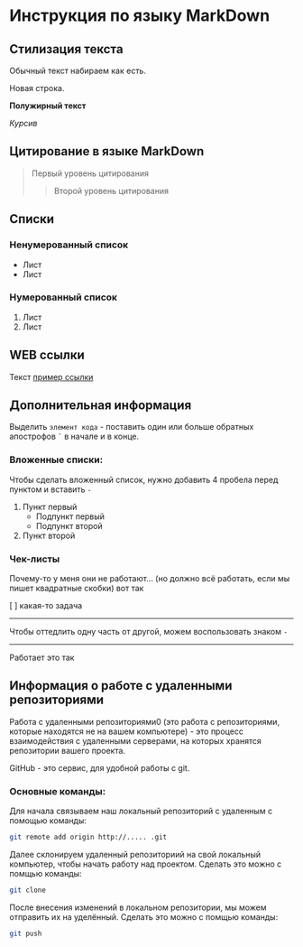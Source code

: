 # Инструкция по языку MarkDown

## Стилизация текста
Обычный текст набираем как есть.

Новая строка. 

**Полужирный текст**

*Курсив*

## Цитирование в языке MarkDown
> Первый уровень цитирования 
>> Второй уровень цитирования  

## Списки 
### Ненумерованный список 
* Лист 
* Лист 

### Нумерованный список 
1. Лист 
2. Лист 

## WEB ссылки 
Текст [пример ссылки]("http.example.com "Всплывающая подсказка")


## Дополнительная информация 
Выделить `элемент кода` - поставить один или больше обратных апострофов `` ` `` в начале и в конце. 

### Вложенные списки:
Чтобы сделать вложенный список, нужно добавить 4 пробела перед пунктом и вставить `-` 
1. Пункт первый 
    - Подпункт первый 
    - Подпункт второй 
2. Пункт второй 

### Чек-листы 

 Почему-то у меня они не работают...
(но должно всё работать, если мы пишет квадратные скобки)
вот так 

[ ] какая-то задача 

----

Чтобы оттедлить одну часть от другой, можем воспользовать знаком `-`

----
Работает это так 

## Информация о работе с удаленными репозиториями

Работа с удаленными репозиториями0 (это работа с репозиториями, которые находятся не на вашем компьютере) - это процесс взаимодействия с удаленными серверами, на которых хранятся репозитории вашего проекта.

GitHub - это сервис, для удобной работы с git.

### Основные команды:

Для начала связываем наш локальный репозиторий с удаленным с помощью команды: 
```sh
git remote add origin http://..... .git
```

Далее склонируем удаленный репозиториий на свой локальный компьютер, чтобы начать работу над проектом. Сделать это можно с помщью команды:
```sh 
git clone 
```


После внесения изменений в локальном репозитории, мы можем отправить их на уделённый. Сделать это можно с помщью команды:

```sh 
git push
```
